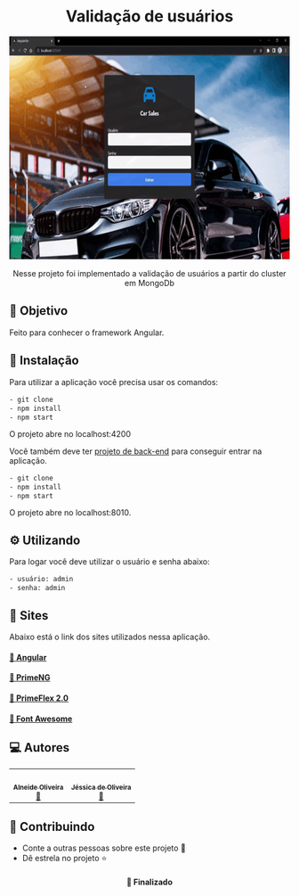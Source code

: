 <h1  align="center">Validação de usuários</h1>
<div align="center">

</div>
<div align="center">
<img height="400px" src="https://github.com/Alneide/angular-site/blob/main/src/gifAplicacao.gif" alt="Gif da aplicação funcionando" />
</div>

<p align="center">Nesse projeto foi implementado a validação de usuários a partir do cluster em MongoDb</p>

<h2>🚀 Objetivo</h2>

<p>Feito para conhecer o framework Angular.</p>

<h2>🔧 Instalação</h2>

<p>Para utilizar a aplicação você precisa usar os comandos: </p>

```
- git clone
- npm install
- npm start
```

<p>O projeto abre no localhost:4200</p>

<p>Você também deve ter <a href="https://github.com/Alneide/cluster-angular-site">projeto de back-end</a> para conseguir entrar na aplicação. </p>

```
- git clone
- npm install
- npm start
```

<p>O projeto abre no localhost:8010. </p>



<h2>⚙️ Utilizando</h2>

<p>Para logar você deve utilizar o usuário e senha abaixo:</p>

```
- usuário: admin
- senha: admin
```

<h2>🌟 Sites</h2>

<p>Abaixo está o link dos sites utilizados nessa aplicação.</p>

<h4>
    <a href="https://angular.io/start">🔗 Angular</a>
</h4>
<h4>
    <a href="https://www.primefaces.org/primeng/setup">🔗 PrimeNG</a>
</h4>
<h4>
    <a href="https://www.npmjs.com/package/primeflex/v/2.0.0">🔗 PrimeFlex 2.0</a>
</h4>
<h4>
    <a href="https://fontawesome.com/">🔗 Font Awesome</a>
</h4>

<h2>💻 Autores </h2>

<table>
  <tr>
    <td align="center"><a href="https://github.com/Alneide"><img style="border-radius: 50%;" src="https://avatars.githubusercontent.com/u/109877622?v=4" width="100px;" alt=""/><br /><sub><b>Alneide Oliveira </b></sub></a><br /><a href="https://github.com/Alneide" title="Github Alneide">👩</a></td>
   <td align="center"><a href="https://github.com/OliveiraJess"><img style="border-radius: 50%;" src="https://avatars.githubusercontent.com/u/87579128?v=4" width="100px;" alt=""/><br /><sub><b>Jéssica de Oliveira </b></sub></a><br /><a href="https://github.com/OliveiraJess" title="Github Jéssica">👩</a></td>
   </tr>
</table>

<h2>🤝 Contribuindo </h2>

* Conte a outras pessoas sobre este projeto 📢
* Dê estrela no projeto ⭐️

<h4 align="center">📌 Finalizado</h4>


